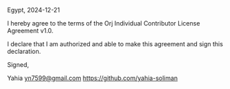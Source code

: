 Egypt, 2024-12-21

I hereby agree to the terms of the Orj Individual Contributor License
Agreement v1.0.

I declare that I am authorized and able to make this agreement and sign this
declaration.

Signed,

Yahia yn7599@gmail.com https://github.com/yahia-soliman
